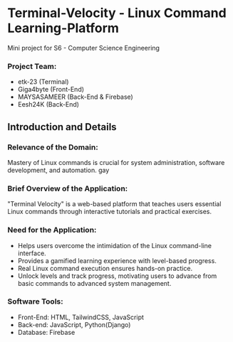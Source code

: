# Terminal-Velocity - Linux Command Learning-Platform
Mini project for S6 - Computer Science Engineering

### Project Team:
 - etk-23 (Terminal)
 - Giga4byte (Front-End)
 - MAYSASAMEER (Back-End & Firebase)
 - Eesh24K (Back-End)
 

## Introduction and Details

### Relevance of the Domain:  
Mastery of Linux commands is crucial for system administration, software development, and automation.
gay
### Brief Overview of the Application: 
"Terminal Velocity" is a web-based platform that teaches users essential Linux commands through interactive tutorials and practical exercises.

### Need for the Application: 
 - Helps users overcome the intimidation of the Linux command-line interface.
 - Provides a gamified learning experience with level-based progress.
 - Real Linux command execution ensures hands-on practice.
 - Unlock levels and track progress, motivating users to advance from basic commands to advanced system management.

### Software Tools:
 - Front-End: HTML, TailwindCSS, JavaScript
 - Back-end: JavaScript, Python(Django)
 - Database: Firebase
